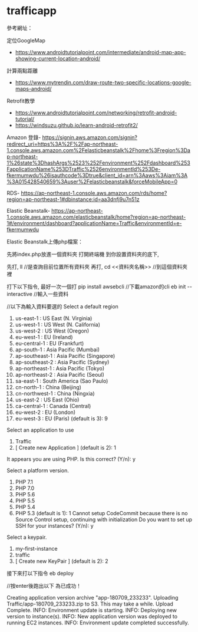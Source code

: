 # trafficapp
參考網址：

定位GoogleMap 
- https://www.androidtutorialpoint.com/intermediate/android-map-app-showing-current-location-android/


計算兩點距離 
- https://www.mytrendin.com/draw-route-two-specific-locations-google-maps-android/


Retrofit教學 
- https://www.androidtutorialpoint.com/networking/retrofit-android-tutorial/
- https://windsuzu.github.io/learn-android-retrofit2/


Amazon
登錄- https://signin.aws.amazon.com/signin?redirect_uri=https%3A%2F%2Fap-northeast-1.console.aws.amazon.com%2Felasticbeanstalk%2Fhome%3Fregion%3Dap-northeast-1%26state%3DhashArgs%2523%252Fenvironment%252Fdashboard%253FapplicationName%253DTraffic%2526environmentId%253De-fkermumwdu%26isauthcode%3Dtrue&client_id=arn%3Aaws%3Aiam%3A%3A015428540659%3Auser%2Felasticbeanstalk&forceMobileApp=0

RDS- https://ap-northeast-1.console.aws.amazon.com/rds/home?region=ap-northeast-1#dbinstance:id=aa3dnfj9u7n51z

Elastic Beanstalk- https://ap-northeast-1.console.aws.amazon.com/elasticbeanstalk/home?region=ap-northeast-1#/environment/dashboard?applicationName=Traffic&environmentId=e-fkermumwdu

Elastic Beanstalk上傳php檔案：

先將index.php放進一個資料夾
打開終端機
到你設置資料夾的底下, 

先打, ll //是查詢目前位置所有資料夾 
再打, cd <<資料夾名稱>>  //到這個資料夾裡

打下以下指令, 最好一次一個打
pip install awsebcli    //下載amazon的cli
eb init --interactive   //輸入一些資料

//以下為輸入資料要選的
Select a default region
1) us-east-1 : US East (N. Virginia)
2) us-west-1 : US West (N. California)
3) us-west-2 : US West (Oregon)
4) eu-west-1 : EU (Ireland)
5) eu-central-1 : EU (Frankfurt)
6) ap-south-1 : Asia Pacific (Mumbai)
7) ap-southeast-1 : Asia Pacific (Singapore)
8) ap-southeast-2 : Asia Pacific (Sydney)
9) ap-northeast-1 : Asia Pacific (Tokyo)
10) ap-northeast-2 : Asia Pacific (Seoul)
11) sa-east-1 : South America (Sao Paulo)
12) cn-north-1 : China (Beijing)
13) cn-northwest-1 : China (Ningxia)
14) us-east-2 : US East (Ohio)
15) ca-central-1 : Canada (Central)
16) eu-west-2 : EU (London)
17) eu-west-3 : EU (Paris)
(default is 3): 9

Select an application to use
1) Traffic
2) [ Create new Application ]
(default is 2): 1

It appears you are using PHP. Is this correct?
(Y/n): y

Select a platform version.
1) PHP 7.1
2) PHP 7.0
3) PHP 5.6
4) PHP 5.5
5) PHP 5.4
6) PHP 5.3
(default is 1): 1
Cannot setup CodeCommit because there is no Source Control setup, continuing with initialization
Do you want to set up SSH for your instances?
(Y/n): y

Select a keypair.
1) my-first-instance
2) traffic
3) [ Create new KeyPair ]
(default is 2): 2

接下來打以下指令
eb deploy
 
 //按enter後跑出以下 為已成功！

Creating application version archive "app-180709_233233".
Uploading Traffic/app-180709_233233.zip to S3. This may take a while.
Upload Complete.
INFO: Environment update is starting.
INFO: Deploying new version to instance(s).
INFO: New application version was deployed to running EC2 instances.
INFO: Environment update completed successfully.


